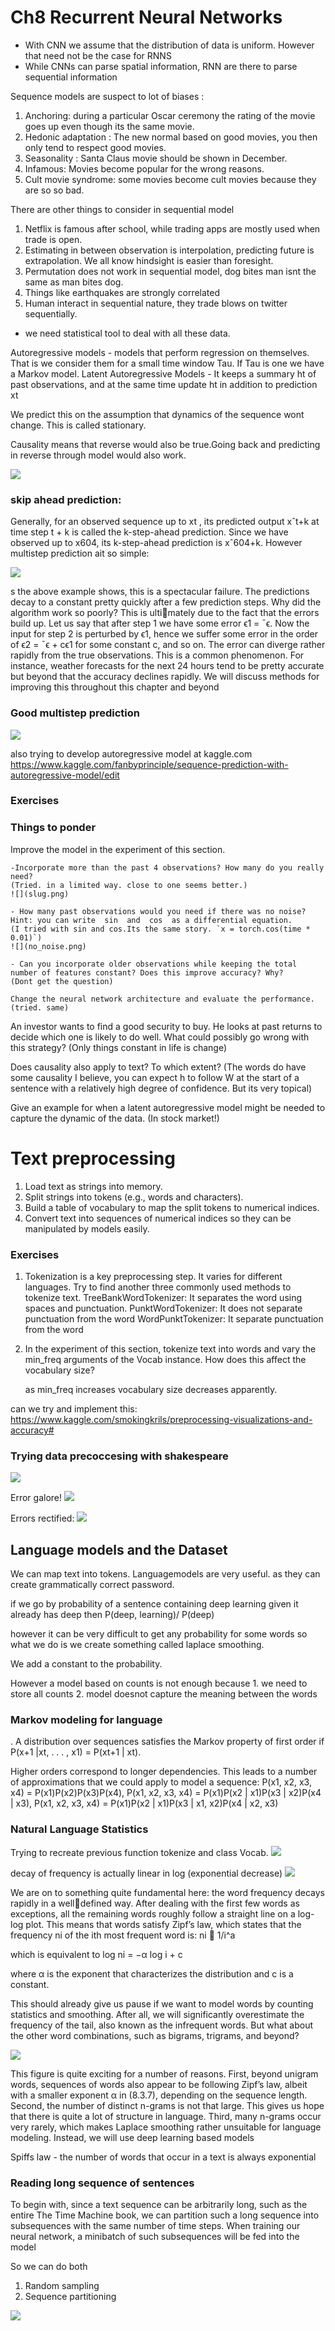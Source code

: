 # Ch8 Recurrent Neural Networks

- With CNN we assume that the distribution of data is uniform. However that need not be the case for RNNS
- While CNNs can parse spatial information, RNN are there to parse sequential information

Sequence models are suspect to lot of biases :

1. Anchoring: during a particular Oscar ceremony the rating of the movie goes up even though its the same movie.
2. Hedonic adaptation : The new normal based on good movies, you then only tend to respect good movies.
3. Seasonality :  Santa Claus movie should be shown in December.
4. Infamous: Movies become popular for the wrong reasons.
5. Cult movie syndrome: some movies become cult movies because they are so so bad.

There are other things to consider in sequential model

1. Netflix is famous after school, while trading apps are mostly used when trade is open.
2. Estimating in between observation is interpolation, predicting future is extrapolation. We all know hindsight is easier than foresight.
3. Permutation does not work in sequential model, dog bites man isnt the same as man bites dog.
4. Things like earthquakes are strongly correlated
5. Human interact in sequential nature, they trade blows on twitter sequentially.

- we need statistical tool to deal with all these data.

Autoregressive models - models that perform regression on themselves. That is we consider them for a small time window Tau. If Tau is one we have a Markov model.
Latent Autoregressive Models - It keeps a summary ht of past observations, and at the same time update ht in addition to prediction xt

We predict this on the assumption that dynamics of the sequence wont change. This is called stationary.

Causality means that reverse would also be true.Going back and predicting in reverse through model would also work.

![](simple_seq.png)

### skip ahead prediction:

Generally, for an observed sequence up to xt
, its predicted output xˆt+k at time step t + k is called
the k-step-ahead prediction. Since we have observed up to x604, its k-step-ahead prediction is xˆ604+k.
However multistep prediction ait so simple:

![](bad_multistep_prediction.png)

s the above example shows, this is a spectacular failure. The predictions decay to a constant
pretty quickly after a few prediction steps. Why did the algorithm work so poorly? This is ultimately due to the fact that the errors build up. Let us say that after step 1 we have some error
ϵ1 = ¯ϵ. Now the input for step 2 is perturbed by ϵ1, hence we suffer some error in the order of
ϵ2 = ¯ϵ + cϵ1 for some constant c, and so on. The error can diverge rather rapidly from the true
observations. This is a common phenomenon. For instance, weather forecasts for the next 24
hours tend to be pretty accurate but beyond that the accuracy declines rapidly. We will discuss
methods for improving this throughout this chapter and beyond

### Good multistep prediction

![](good_multistep.png)

also trying to develop autoregressive model at kaggle.com
https://www.kaggle.com/fanbyprinciple/sequence-prediction-with-autoregressive-model/edit
### Exercises

### Things to ponder

Improve the model in the experiment of this section.

    -Incorporate more than the past 4 observations? How many do you really need?
    (Tried. in a limited way. close to one seems better.)
    ![](slug.png)

    - How many past observations would you need if there was no noise? Hint: you can write  sin  and  cos  as a differential equation.
    (I tried with sin and cos.Its the same story. `x = torch.cos(time * 0.01)`)
    ![](no_noise.png)

    - Can you incorporate older observations while keeping the total number of features constant? Does this improve accuracy? Why?
    (Dont get the question)

    Change the neural network architecture and evaluate the performance.
    (tried. same)

An investor wants to find a good security to buy. He looks at past returns to decide which one is likely to do well. What could possibly go wrong with this strategy?
(Only things constant in life is change)

Does causality also apply to text? To which extent?
(The words do have some causality I believe, you can expect h to follow W at the start of a sentence with a relatively high degree of confidence. But its very topical)

Give an example for when a latent autoregressive model might be needed to capture the dynamic of the data.
(In stock market!)
# Text preprocessing

1. Load text as strings into memory.
2. Split strings into tokens (e.g., words and characters).
3. Build a table of vocabulary to map the split tokens to numerical indices.
4. Convert text into sequences of numerical indices so they can be manipulated by models
easily.

### Exercises

1. Tokenization is a key preprocessing step. It varies for different languages. Try to find another
    three commonly used methods to tokenize text.
    TreeBankWordTokenizer: It separates the word using spaces and punctuation.
    PunktWordTokenizer: It does not separate punctuation from the word
    WordPunktTokenizer: It separate punctuation from the word

2. In the experiment of this section, tokenize text into words and vary the min_freq arguments
of the Vocab instance. How does this affect the vocabulary size?

    as min_freq increases vocabulary size decreases apparently.

can we try and implement this: https://www.kaggle.com/smokingkrils/preprocessing-visualizations-and-accuracy#

### Trying data precoccesing with shakespeare

![](wordcloud.png)

Error galore!
![](error_shakes.png)

Errors rectified:
![](shakes.png)

## Language models and the Dataset

We can map text into tokens. Languagemodels are very useful. as they can create grammatically correct password.

if we go by probability of a sentence containing deep learning given it already has deep then P(deep, learning)/ P(deep)

however it can be very difficult to get any probability for some words so what we do is we create something called laplace smoothing.

We add a constant to the probability.

However a model based on counts is not enough because 1. we need to store all counts
2. model doesnot capture the meaning between the words

### Markov modeling for language

. A distribution over sequences satisfies the Markov property of first order if 
P(x+1 |xt, . . . , x1) = P(xt+1 | xt). 

Higher orders correspond to longer dependencies. This leads to a
number of approximations that we could apply to model a sequence:
P(x1, x2, x3, x4) = P(x1)P(x2)P(x3)P(x4),
P(x1, x2, x3, x4) = P(x1)P(x2 | x1)P(x3 | x2)P(x4 | x3),
P(x1, x2, x3, x4) = P(x1)P(x2 | x1)P(x3 | x1, x2)P(x4 | x2, x3)

### Natural Language Statistics

Trying to recreate previous function tokenize and class Vocab.
![](creating_counter.png)

decay of frequency is actually linear in log (exponential decrease)
![](freq_decay.png)

We are on to something quite fundamental here: the word frequency decays rapidly in a welldefined way. After dealing with the first few words as exceptions, all the remaining words roughly
follow a straight line on a log-log plot. This means that words satisfy Zipf’s law, which states that
the frequency ni of the ith most frequent word is:
ni ∝ 1/i^a

which is equivalent to
log ni = −α log i + c

where α is the exponent that characterizes the distribution and c is a constant. 

This should already
give us pause if we want to model words by counting statistics and smoothing. After all, we will
significantly overestimate the frequency of the tail, also known as the infrequent words. But what
about the other word combinations, such as bigrams, trigrams, and beyond?

![](trigram_plot.png)

This figure is quite exciting for a number of reasons. First, beyond unigram words, sequences of
words also appear to be following Zipfʼs law, albeit with a smaller exponent α in (8.3.7), depending
on the sequence length. Second, the number of distinct n-grams is not that large. This gives us
hope that there is quite a lot of structure in language. Third, many n-grams occur very rarely,
which makes Laplace smoothing rather unsuitable for language modeling. Instead, we will use
deep learning based models

Spiffs law - the number of words that occur in a text is always exponential

### Reading long sequence of sentences

To begin with, since a text sequence can be arbitrarily long, such as the entire The Time Machine
book, we can partition such a long sequence into subsequences with the same number of time
steps. When training our neural network, a minibatch of such subsequences will be fed into the
model

So we can do both 
1. Random sampling
2. Sequence partitioning

![](random_sampling.png)